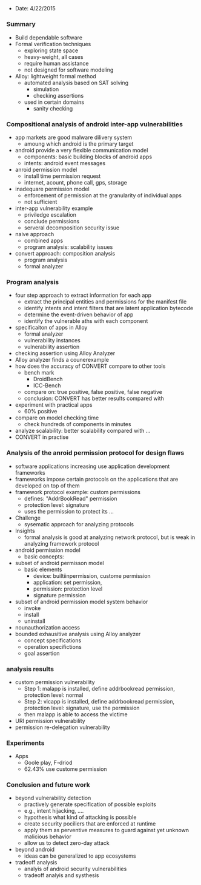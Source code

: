 ## 

- Date: 4/22/2015

### Summary
- Build dependable software
- Formal verification techniques
  - exploring state space
  - heavy-weight, all cases
  - require human assistance
  - not designed for software modeling
- Alloy: lightweight formal method
  - automated analysis based on SAT solving
    - simulation
    - checking assertions
  - used in certain domains
    - sanity checking 
    

### Compositional analysis of android inter-app vulnerabilities
- app markets are good malware dilivery system
  - amoung which android is the primary target
- android provide a very flexible communication model
  - components: basic building blocks of android apps
  - intents: android event messages
- anroid permission model
  - install time permission request
  - internet, acount, phone call, gps, storage
- inadequare permission model
  - enforcement of permission at the granularity of individual apps
  - not sufficient
- inter-app vulnerability example
  - priviledge escalation
  - conclude permissions
  - serveral decomposition security issue
- naive approach
  - combined apps
  - program analysis: scalability issues
- convert approach: composition analysis
  - program analysis
  - formal analyzer

### Program analysis
- four step approach to extract information for each app
  - extract the principal entities and permissions for the manifest file
  - identify intents and intent filters that are latent application bytecode
  - determine the event-driven behavior of app
  - identify the vulnerable aths with each component
- specificaiton of apps in Alloy
  - formal analyzer
  - vulnerability instances
  - vulnerability assertion
- checking assertion using Alloy Analyzer
- Alloy analyzer finds a counerexample
- how does the accuracy of CONVERT compare to other tools
  - bench mark
    - DroidBench
    - ICC-Bench
  - compare on: true positive, false positive, false negative
  - conclusion: CONVERT has better results compared with 
- experiment with practical apps
  - 60% positive
- compare on model checking time
  - check hundreds of components in minutes
- analyze scalability: better scalability compared with ...
- CONVERT in practise
  
### Analysis of the anroid permission protocol for design flaws
- software applications increasing use application development frameworks
- frameworks impose certain protocols on the applications that are developed on top of them
- framework protocol example: custom permissions
  - defines: "AddrBookRead" permission
  - protection level: signature
  - uses the permission to protect its ...
- Challenge
  - sysematic approach for analyzing protocols
- Insights
  - formal analysis is good at analyzing network protocol, but is weak in analyzing framework protocol
- android permission model
  - basic concepts: 
- subset of android permisson model 
  - basic elements
    - device: builtiinpermission, custome permission
    - application: set permission, 
    - permission: protection level
    - signature permission
- subset of android permission model system behavior
  - invoke
  - install
  - uninstall
- nounauthorization access
- bounded exhausitive analysis using Alloy analyzer
  - concept specifications
  - operation specifictions
  - goal assertion

### analysis results
- custom permission vulnerability
  - Step 1: malapp is installed, define addrbookread permission, protection level: normal
  - Step 2: vicapp is installed, define addrbookread permission, protection level: signature, use the permission 
  - then malapp is able to access the victime
- URI permission vulnerability
- permission re-delegation vulnerability

### Experiments
- Apps
  - Goole play, F-driod
  - 62.43% use custome permission

### Conclusion and future work
- beyond vulnerability detection
  - practively generate specification of possible exploits
  - e.g., intent hijacking, ....
  - hypothesis what kind of attacking is possible
  - create security pociliers that are enforced at runtime
  - apply them as perventive measures to guard against yet unknown malicious behavior
  - allow us to detect zero-day attack
- beyond android
  - ideas can be generalized to app ecosystems
- tradeoff analysis
  - analyis of android security vulnerabilities
  - tradeoff analyis and systhesis
  
